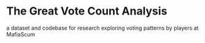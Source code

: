 # The Great Vote Count Analysis
a dataset and codebase for research exploring voting patterns by players at MafiaScum
